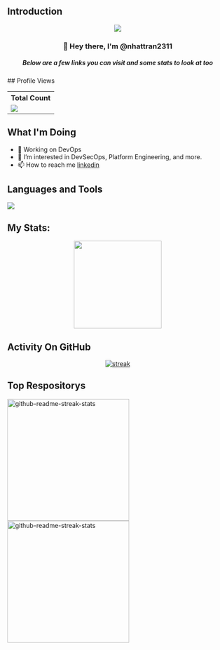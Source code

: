 <!---
nhattran2311/nhattran2311 is a ✨ special ✨ repository because its `README.md` (this file) appears on your GitHub profile.
You can click the Preview link to take a look at your changes.
--->
## Introduction
<p align="center">
<img src="https://readme-typing-svg.demolab.com/?lines=DevOps%20of%20for%20Mylife;3+%2B%5years%20of%20coding%20experience&font=Fira%20Code&center=true&width=700&height=45&color=fff53a&vCenter=true&pause=1000&size=25" /></a>
</p>

<h3 align="center">👋 Hey there, I'm @nhattran2311</a></h3>
<h5 align="center">Below are a few links you can visit and some stats to look at too</h5>
## Profile Views


  <table>
    <tr>
      <th>Total Count</th>
    </tr>
    <tr>
      <td>
         <a href="https://github.com/nhattran2311"> <img src="https://komarev.com/ghpvc/?username=thinkright20&style=for-the-badge&color=brightgreen"> </a>
      </td>
    </tr>
  </table>

## What I'm Doing

- 🔭 Working on DevOps
- 🌱 I’m interested in DevSecOps, Platform Engineering, and more.
- 📫 How to reach me [linkedin](https://www.linkedin.com/in/nhattran231/)

## Languages and Tools

<p align="left"> <a href="https://github.com/thinkright20"><img src="https://skillicons.dev/icons?i=docker,kubernetes,azure,jenkins,githubactions,ansible,terraform,github,bitbucket,css,html,js,nodejs,angular,postgres,django,py,perl,bash,neovim,vim,vscode,elasticsearch"> </a> </p>

## My Stats:
<p align="center">
<img height="200px" src="https://github-readme-stats.vercel.app/api?username=nhattran2311&hide_border=true&show_icons=true&count_private=true&theme=gruvbox&bg_color=151515">
</p>

## Activity On GitHub

<p align="center">
  <a href="https://github.com/nhattran2311">      
<img title="stats" alt="streak" src="https://github-readme-streak-stats.herokuapp.com/?user=nhattran2311&theme=dark&hide_border=true&stroke=f53b3b"/>
</a> 
</p>

## Top Respositorys
  <p align="left">
     <a href="https://github.com/nhattran2311/dotfiles"><img width="278" src="https://denvercoder1-github-readme-stats.vercel.app/api/pin/?username=nhattran2311&repo=dotfiles&theme=react&bg_color=1F222E&title_color=F8D866&hide_border=true&icon_color=F8D866&show_icons=false" alt="github-readme-streak-stats"></a>
    <a href="https://github.com/nhattran2311/ansible"><img width="278" src="https://denvercoder1-github-readme-stats.vercel.app/api/pin/?username=nhattran2311&repo=ansible&theme=react&bg_color=1F222E&title_color=F8D866&hide_border=true&icon_color=F8D866&show_icons=false" alt="github-readme-streak-stats"></a>
  </p>

